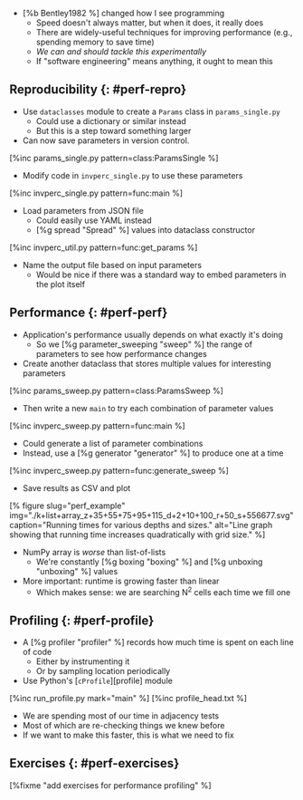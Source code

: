 -   [%b Bentley1982 %] changed how I see programming
    -   Speed doesn't always matter, but when it does, it really does
    -   There are widely-useful techniques for improving performance (e.g., spending memory to save time)
    -   *We can and should tackle this experimentally*
    -   If "software engineering" means anything, it ought to mean this

## Reproducibility {: #perf-repro}

-   Use `dataclasses` module to create a `Params` class in `params_single.py`
    -   Could use a dictionary or similar instead
    -   But this is a step toward something larger
-   Can now save parameters in version control.

[%inc params_single.py pattern=class:ParamsSingle %]

-   Modify code in `invperc_single.py` to use these parameters

[%inc invperc_single.py pattern=func:main %]

-   Load parameters from JSON file
    -   Could easily use YAML instead
    -   [%g spread "Spread" %] values into dataclass constructor

[%inc invperc_util.py pattern=func:get_params %]

-   Name the output file based on input parameters
    -   Would be nice if there was a standard way to embed parameters in the plot itself

## Performance {: #perf-perf}

-   Application's performance usually depends on what exactly it's doing
    -   So we [%g parameter_sweeping "sweep" %] the range of parameters to see how performance changes
-   Create another dataclass that stores multiple values for interesting parameters

[%inc params_sweep.py pattern=class:ParamsSweep %]

-   Then write a new `main` to try each combination of parameter values

[%inc invperc_sweep.py pattern=func:main %]

-   Could generate a list of parameter combinations
-   Instead, use a [%g generator "generator" %] to produce one at a time

[%inc invperc_sweep.py pattern=func:generate_sweep %]

-   Save results as CSV and plot

[% figure
   slug="perf_example"
   img="./k+list+array_z+35+55+75+95+115_d+2+10+100_r+50_s+556677.svg"
   caption="Running times for various depths and sizes."
   alt="Line graph showing that running time increases quadratically with grid size."
%]

-   NumPy array is *worse* than list-of-lists
    -   We're constantly [%g boxing "boxing" %] and [%g unboxing "unboxing" %] values
-   More important: runtime is growing faster than linear
    -   Which makes sense: we are searching N<sup>2</sup> cells each time we fill one

## Profiling {: #perf-profile}

-   A [%g profiler "profiler" %] records how much time is spent on each line of code
    -   Either by instrumenting it
    -   Or by sampling location periodically
-   Use Python's [`cProfile`][profile] module

[%inc run_profile.py mark="main" %]
[%inc profile_head.txt %]

-   We are spending most of our time in adjacency tests
-   Most of which are re-checking things we knew before
-   If we want to make this faster, this is what we need to fix

## Exercises {: #perf-exercises}

[%fixme "add exercises for performance profiling" %]
